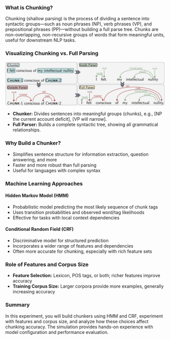 ### What is Chunking?

Chunking (shallow parsing) is the process of dividing a sentence into syntactic groups—such as noun phrases (NP), verb phrases (VP), and prepositional phrases (PP)—without building a full parse tree. Chunks are non-overlapping, non-recursive groups of words that form meaningful units, useful for downstream NLP tasks.

### Visualizing Chunking vs. Full Parsing

![Chunking vs. Parsing](./images/experiment-image.png)

- **Chunker:** Divides sentences into meaningful groups (chunks), e.g., [NP the current account deficit], [VP will narrow].
- **Full Parser:** Builds a complete syntactic tree, showing all grammatical relationships.

### Why Build a Chunker?

- Simplifies sentence structure for information extraction, question answering, and more
- Faster and more robust than full parsing
- Useful for languages with complex syntax

### Machine Learning Approaches

#### Hidden Markov Model (HMM)

- Probabilistic model predicting the most likely sequence of chunk tags
- Uses transition probabilities and observed word/tag likelihoods
- Effective for tasks with local context dependencies

#### Conditional Random Field (CRF)

- Discriminative model for structured prediction
- Incorporates a wider range of features and dependencies
- Often more accurate for chunking, especially with rich feature sets

### Role of Features and Corpus Size

- **Feature Selection:** Lexicon, POS tags, or both; richer features improve accuracy
- **Training Corpus Size:** Larger corpora provide more examples, generally increasing accuracy

### Summary

In this experiment, you will build chunkers using HMM and CRF, experiment with features and corpus size, and analyze how these choices affect chunking accuracy. The simulation provides hands-on experience with model configuration and performance evaluation.
